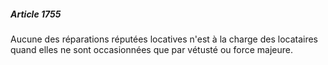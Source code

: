 ##### Article 1755

Aucune des réparations réputées locatives n'est à la charge des locataires quand elles ne sont occasionnées que par vétusté ou force majeure.

